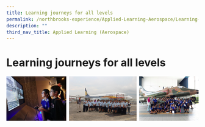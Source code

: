 ```yaml
---
title: Learning journeys for all levels
permalink: /northbrooks-experience/Applied-Learning-Aerospace/Learning-journeys-for-all-levels/
description: ""
third_nav_title: Applied Learning (Aerospace)
---
```


Learning journeys for all levels
================================

![](/images/LJ.png)